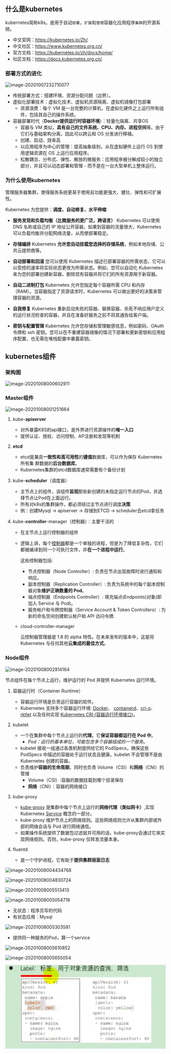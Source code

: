 ## 什么是kubernetes

kubernetes简称k8s。是用于自动`部署`，`扩展`和`管理`容器化应用程序`集群`的开源系统。

- 中文官网：https://kubernetes.io/Zh/
- 中文社区：https://www.kubernetes.org.cn/
- 官方文档：https://kubernetes.io/zh/docs/home/
- 社区文档：https://docs.kubernetes.org.cn/

### 部署方式的进化

![image-20201007232710077](E:\GitHub\ready-interview\md\upload\image-20201007232710077.png)

- 传统部署方式：搭建环境、资源分配问题（边界）。
- 虚拟化部署技术：虚拟化技术、虚拟机资源隔离、虚拟机镜像打包部署
  - 资源浪费：每个 VM 是一台完整的计算机，在虚拟化硬件之上运行所有组件，包括其自己的操作系统。
- 容器部署时代（**Docker提供运行时容器环境**）：轻量化隔离、共享OS
  - 容器与 VM 类似，**具有自己的文件系统、CPU、内存、进程空间**等。由于它们与基础架构分离，因此可以跨云和 OS 分发进行移植。
  - 创建、启动、效率高
  - 以应用程序为中心的管理：提高抽象级别，从在虚拟硬件上运行 OS 到使用逻辑资源在 OS 上运行应用程序。
  - 松散耦合、分布式、弹性、解放的微服务：应用程序被分解成较小的独立部分，并且可以动态部署和管理 - 而不是在一台大型单机上整体运行。

### 为什么使用kubernetes

管理服务器集群，使得服务系统更易于使用且功能更强大、健壮、弹性和可扩展性。

Kubernetes 为您提供：**调度、自动修复、水平伸缩**

- **服务发现和负载均衡（比微服务的更广泛，跨语言）**
  Kubernetes 可以使用 DNS 名称或自己的 IP 地址公开容器，如果到容器的流量很大，Kubernetes 可以负载均衡并分配网络流量，从而使部署稳定。

- **存储编排**
  Kubernetes **允许您自动挂载您选择的存储系统**，例如本地存储、公共云提供商等。

- **自动部署和回滚**
  您可以使用 Kubernetes 描述已部署容器的所需状态，它可以以受控的速率将实际状态更改为所需状态。例如，您可以自动化 Kubernetes 来为您的部署创建新容器，删除现有容器并将它们的所有资源用于新容器。

- **自动二进制打包**
  Kubernetes 允许您指定每个容器所需 CPU 和内存（RAM）。当容器指定了资源请求时，Kubernetes 可以做出更好的决策来管理容器的资源。

- **自我修复**
  Kubernetes 重新启动失败的容器、替换容器、杀死不响应用户定义的运行状况检查的容器，并且在准备好服务之前不将其通告给客户端。

- **密钥与配置管理**
  Kubernetes 允许您存储和管理敏感信息，例如密码、OAuth 令牌和 ssh 密钥。您可以在不重建容器镜像的情况下部署和更新密钥和应用程序配置，也无需在堆栈配置中暴露密钥。

## kubernetes组件

### 架构图

![image-20201008000602911](E:\GitHub\ready-interview\md\upload\image-20201008000602911.png)

### Master组件

![image-20201008001251664](E:\GitHub\ready-interview\md\upload\image-20201008001251664.png)

1. kube-**apiserver**
   - 对外暴露K8S的api接口，是外界进行资源操作的**唯一入口**
   - 提供认证、授权、访问控制、AP注册和发现等机制

2. **etcd**
   - etcd是兼具**一致性和高可用性**的**键值**数据库，可以作为保存 Kubernetes所有集
     群数据的**后台数据库**。
   - Kubernetes集群的etcd数据库通常需要有个备份计划

3. kube-**scheduler**（调度器）
   - 主节点上的组件，该组件**监视**那些新创建的未指定运行节点的Pod，并选择节点让Pod在上面运行。
   - 所有对k8s的集群操作，都必须经过主节点进行调度**决策**
   - 例：创建Mysql -> apiserver -> 存储到ETCD -> scheduler去etcd拿任务

4. kube-**controller**-manager（控制器）：主要干活的

   - 在主节点上运行控制器的组件

   - 逻辑上讲，每个[控制器](https://kubernetes.io/docs/admin/kube-controller-manager/)都是一个单独的进程，但是为了降低复杂性，它们都被编译到同一个可执行文件，并**在一个进程中运行**。

     这些控制器包括:

     - 节点控制器（Node Controller）: 负责在节点出现故障时进行通知和响应。
     - 副本控制器（Replication Controller）: 负责为系统中的每个副本控制器对象**维护正确数量的 Pod**。
     - 端点控制器（Endpoints Controller）: 填充端点(Endpoints)对象(即加入 Service 与 Pod)。
     - 服务帐户和令牌控制器（Service Account & Token Controllers）: 为新的命名空间创建默认帐户和 API 访问令牌.
     
   - cloud-controller-manager

     云控制器管理器是 1.8 的 alpha 特性。在未来发布的版本中，这是将 Kubernetes 与任何其他**云集成的最佳方式**。

### Node组件

![image-20201008002914164](E:\GitHub\ready-interview\md\upload\image-20201008002914164.png)

节点组件在每个节点上运行，维护运行的 Pod 并提供 Kubernetes 运行环境。

1. 容器运行时（Container Runtime）
   - 容器运行环境是负责运行容器的软件。
   - Kubernetes 支持多个容器运行环境: [Docker](http://www.docker.com/)、 [containerd](https://containerd.io/)、[cri-o](https://cri-o.io/)、 [rktlet](https://github.com/kubernetes-incubator/rktlet) 以及任何实现 [Kubernetes CRI (容器运行环境接口)](https://github.com/kubernetes/community/blob/master/contributors/devel/sig-node/container-runtime-interface.md)。

2. kubelet
   - 一个在集群中每个节点上运行的**代理**。它**保证容器都运行在 Pod 中**。
     - *Pod：运行的基本单位，可能包含多个容器组成的一个服务*。
   - kubelet 接收一组通过各类机制提供给它的 PodSpecs，确保这些 PodSpecs 中描述的容器处于运行状态且健康。kubelet 不会管理不是由 Kubernetes 创建的容器。
   - 负责维护**容器的生命周期**，同时也负责 Volume（CSI）和**网络**（CNI）的管理
     - Volume（CSI）:容器的数据挂载到哪个目录保存
     - **网络**（CNI）：容器的网络接口

3. kube-proxy
   - [kube-proxy](https://kubernetes.io/docs/reference/command-line-tools-reference/kube-proxy/) 是集群中每个节点上运行的**网络代理（类似网卡）**,实现 Kubernetes [Service](https://kubernetes.io/zh/docs/concepts/services-networking/service/) 概念的一部分。
   - kube-proxy 维护节点上的网络规则。这些网络规则允许从集群内部或外部的网络会话与 Pod 进行网络通信。
   - 如果操作系统提供了数据包过滤层并可用的话，kube-proxy会通过它来实现网络规则。否则，kube-proxy 仅转发流量本身。
4. fluentd
   - 是一个守护进程，它有助于**提供集群层面日志**



![image-20201008004434768](E:\GitHub\ready-interview\md\upload\image-20201008004434768.png)

![image-20201008004830724](E:\GitHub\ready-interview\md\upload\image-20201008004830724.png)

![image-20201008005513413](E:\GitHub\ready-interview\md\upload\image-20201008005513413.png)

![image-20201008005054718](E:\GitHub\ready-interview\md\upload\image-20201008005054718.png)

- 无状态：程序员写的代码
- 有状态应用：Mysql

![image-20201008005303581](E:\GitHub\ready-interview\md\upload\image-20201008005303581.png)

- 提供同一种服务的Pod，算一个service

![image-20201008005610852](E:\GitHub\ready-interview\md\upload\image-20201008005610852.png)

![image-20201008005655054](E:\GitHub\ready-interview\md\upload\image-20201008005655054.png)

![image-20201008005854681](upload\image-20201008005854681.png)